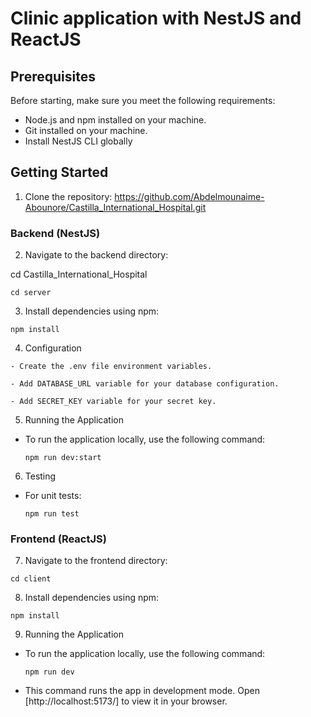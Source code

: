 # Clinic application with NestJS and ReactJS

## Prerequisites

Before starting, make sure you meet the following requirements:

- Node.js and npm installed on your machine.
- Git installed on your machine.
- Install NestJS CLI globally



## Getting Started

1. Clone the repository:
https://github.com/Abdelmounaime-Abounore/Castilla_International_Hospital.git

### Backend (NestJS)

2. Navigate to the backend directory:

cd Castilla_International_Hospital
  ```
cd server
  ```

3. Install dependencies using npm:

  ```
npm install
  ```

4. Configuration
  ```
- Create the .env file environment variables.

- Add DATABASE_URL variable for your database configuration.

- Add SECRET_KEY variable for your secret key.

  ```
5. Running the Application
- To run the application locally, use the following command:

  ```
  npm run dev:start
  ```

6. Testing
- For unit tests:
  ```
  npm run test
  ```

### Frontend (ReactJS)

7. Navigate to the frontend directory:

 ```
cd client
 ```

8. Install dependencies using npm:

 ```
 npm install
 ```

9. Running the Application
 - To run the application locally, use the following command:
 
   ```
   npm run dev
   ```
 - This command runs the app in development mode. Open [http://localhost:5173/] to view it in your browser.
